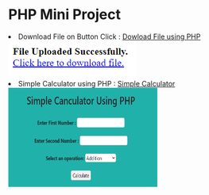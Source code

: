 # PHP Mini Project

<li> Download File on Button Click : 
<a href="Download File on Button Click/download.php "> Dowload File using PHP</a><br></li>
<img src="Download File on Button Click/output.png" /> 

<li> Simple Calculator using PHP : 
<a href="Simple Calculator Using PHP/cal.php"> Simple Calculator</a><br></li>
<img src="Simple Calculator Using PHP/output.png" height="200" width="300" /> 
<br>

 
